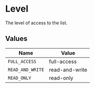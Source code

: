 # Level

The level of access to the list.


## Values

| Name             | Value            |
| ---------------- | ---------------- |
| `FULL_ACCESS`    | full-access      |
| `READ_AND_WRITE` | read-and-write   |
| `READ_ONLY`      | read-only        |